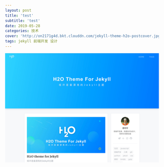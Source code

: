 ```yaml
---
layout: post
title: 'test'
subtitle: 'test'
date: 2019-05-28
categories: 技术
cover: 'http://on2171g4d.bkt.clouddn.com/jekyll-theme-h2o-postcover.jpg'
tags: jekyll 前端开发 设计
---
```

![](screenshot/jekyll-theme-h2o-realhome.jpg)



